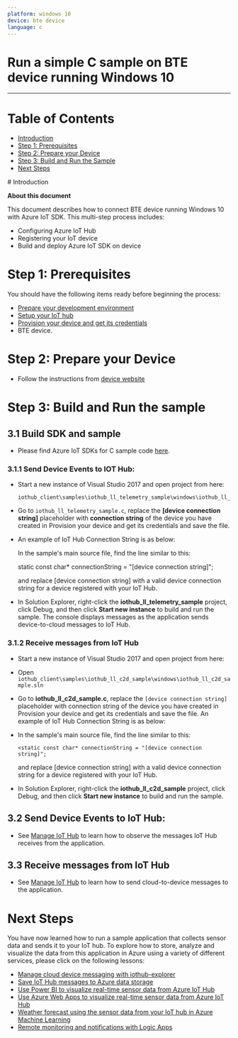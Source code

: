 ```yaml
---
platform: windows 10
device: bte device
language: c
---
```


Run a simple C sample on BTE device running Windows 10
===
---

# Table of Contents

-   [Introduction](#Introduction)
-   [Step 1: Prerequisites](#Prerequisites)
-   [Step 2: Prepare your Device](#PrepareDevice)
-   [Step 3: Build and Run the Sample](#Build)
-   [Next Steps](#NextSteps)

<a name="Introduction"/>
# Introduction

**About this document**

This document describes how to connect BTE device running Windows 10 with Azure IoT SDK. This multi-step process includes:
-   Configuring Azure IoT Hub
-   Registering your IoT device
-   Build and deploy Azure IoT SDK on device

<a name="Prerequisites"></a>
# Step 1: Prerequisites

You should have the following items ready before beginning the process:

-   [Prepare your development environment][setup-devbox-windows]
-   [Setup your IoT hub][lnk-setup-iot-hub]
-   [Provision your device and get its credentials][lnk-manage-iot-hub]
-   BTE device.

<a name="PrepareDevice"></a>
# Step 2: Prepare your Device

-   Follow the instructions from [device website](http://www.btenetworks.com)

<a name="Build"></a>
# Step 3: Build and Run the sample
## 3.1 Build SDK and sample
-   Please find Azure IoT SDKs for C sample code [here](https://github.com/Azure/azure-iot-sdk-c/).

### 3.1.1 Send Device Events to IOT Hub:
-   Start a new instance of Visual Studio 2017 and open project from here:

        iothub_client\samples\iothub_ll_telemetry_sample\windows\iothub_ll_telemetry_sample.sln

-   Go to `iothub_ll_telemetry_sample.c`, replace the **[device connection string]** placeholder with **connection string** of the device you have created in Provision your device and get its credentials and save the file.
-    An example of IoT Hub Connection String is as below:

     In the sample's main source file, find the line similar to this:

        static const char* connectionString = "[device connection string]";


     and replace [device connection string] with a valid device connection string for a device registered with your IoT Hub.

-   In Solution Explorer, right-click the **iothub\_ll\_telemetry\_sample** project, click Debug, and then click **Start new instance** to build and run the sample. The console displays messages as the application sends device-to-cloud messages to IoT Hub.

### 3.1.2 Receive messages from IoT Hub
-   Start a new instance of Visual Studio 2017 and open project from here:

-   Open `iothub_client\samples\iothub_ll_c2d_sample\windows\iothub_ll_c2d_sample.sln`

-   Go to **iothub\_ll\_c2d\_sample.c**, replace the `[device connection string]` placeholder with connection string of the device you have created in Provision your device and get its credentials and save the file. An example of IoT Hub Connection String is as below:

-   In the sample's main source file, find the line similar to this:

        <static const char* connectionString = "[device connection string]";

    and replace [device connection string] with a valid device connection string for a device registered with your IoT Hub.

-   In Solution Explorer, right-click the **iothub\_ll\_c2d\_sample** project, click Debug, and then click **Start new instance** to build and run the sample. 


## 3.2 Send Device Events to IoT Hub:

-   See [Manage IoT Hub](https://github.com/Azure/azure-iot-device-ecosystem/blob/master/manage_iot_hub.md) to learn how to observe the messages IoT Hub receives from the application.

## 3.3 Receive messages from IoT Hub

-   See [Manage IoT Hub](https://github.com/Azure/azure-iot-device-ecosystem/blob/master/manage_iot_hub.md) to learn how to send cloud-to-device messages to the application.

<a name="NextSteps"></a>
# Next Steps

You have now learned how to run a sample application that collects sensor data and sends it to your IoT hub. To explore how to store, analyze and visualize the data from this application in Azure using a variety of different services, please click on the following lessons:

-   [Manage cloud device messaging with iothub-explorer]
-   [Save IoT Hub messages to Azure data storage]
-   [Use Power BI to visualize real-time sensor data from Azure IoT Hub]
-   [Use Azure Web Apps to visualize real-time sensor data from Azure IoT Hub]
-   [Weather forecast using the sensor data from your IoT hub in Azure Machine Learning]
-   [Remote monitoring and notifications with Logic Apps]   

[Manage cloud device messaging with iothub-explorer]: https://docs.microsoft.com/en-us/azure/iot-hub/iot-hub-explorer-cloud-device-messaging
[Save IoT Hub messages to Azure data storage]: https://docs.microsoft.com/en-us/azure/iot-hub/iot-hub-store-data-in-azure-table-storage
[Use Power BI to visualize real-time sensor data from Azure IoT Hub]: https://docs.microsoft.com/en-us/azure/iot-hub/iot-hub-live-data-visualization-in-power-bi
[Use Azure Web Apps to visualize real-time sensor data from Azure IoT Hub]: https://docs.microsoft.com/en-us/azure/iot-hub/iot-hub-live-data-visualization-in-web-apps
[Weather forecast using the sensor data from your IoT hub in Azure Machine Learning]: https://docs.microsoft.com/en-us/azure/iot-hub/iot-hub-weather-forecast-machine-learning
[Remote monitoring and notifications with Logic Apps]: https://docs.microsoft.com/en-us/azure/iot-hub/iot-hub-monitoring-notifications-with-azure-logic-apps
[setup-devbox-windows]: https://github.com/Azure/azure-iot-sdk-c/blob/master/doc/devbox_setup.md
[lnk-setup-iot-hub]: ../setup_iothub.md
[lnk-manage-iot-hub]: ../manage_iot_hub.md
